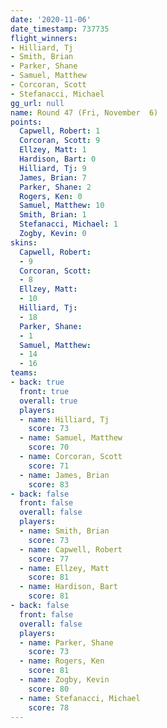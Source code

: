 ```yaml
---
date: '2020-11-06'
date_timestamp: 737735
flight_winners:
- Hilliard, Tj
- Smith, Brian
- Parker, Shane
- Samuel, Matthew
- Corcoran, Scott
- Stefanacci, Michael
gg_url: null
name: Round 47 (Fri, November  6)
points:
  Capwell, Robert: 1
  Corcoran, Scott: 9
  Ellzey, Matt: 1
  Hardison, Bart: 0
  Hilliard, Tj: 9
  James, Brian: 7
  Parker, Shane: 2
  Rogers, Ken: 0
  Samuel, Matthew: 10
  Smith, Brian: 1
  Stefanacci, Michael: 1
  Zogby, Kevin: 0
skins:
  Capwell, Robert:
  - 9
  Corcoran, Scott:
  - 8
  Ellzey, Matt:
  - 10
  Hilliard, Tj:
  - 18
  Parker, Shane:
  - 1
  Samuel, Matthew:
  - 14
  - 16
teams:
- back: true
  front: true
  overall: true
  players:
  - name: Hilliard, Tj
    score: 73
  - name: Samuel, Matthew
    score: 70
  - name: Corcoran, Scott
    score: 71
  - name: James, Brian
    score: 83
- back: false
  front: false
  overall: false
  players:
  - name: Smith, Brian
    score: 73
  - name: Capwell, Robert
    score: 77
  - name: Ellzey, Matt
    score: 81
  - name: Hardison, Bart
    score: 81
- back: false
  front: false
  overall: false
  players:
  - name: Parker, Shane
    score: 73
  - name: Rogers, Ken
    score: 81
  - name: Zogby, Kevin
    score: 80
  - name: Stefanacci, Michael
    score: 78
---
```

